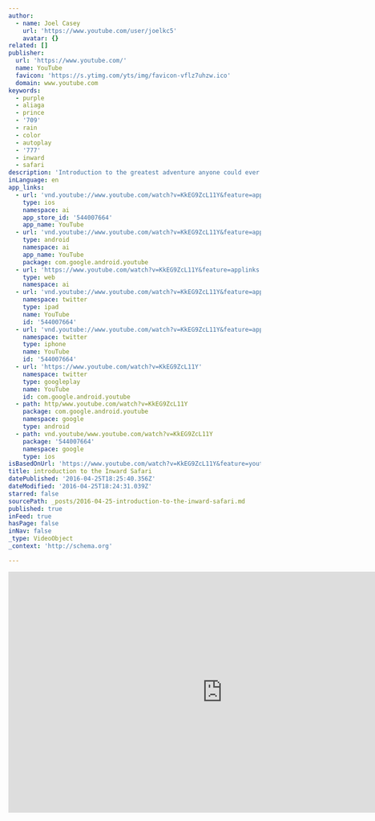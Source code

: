 ```yaml
---
author:
  - name: Joel Casey
    url: 'https://www.youtube.com/user/joelkc5'
    avatar: {}
related: []
publisher:
  url: 'https://www.youtube.com/'
  name: YouTube
  favicon: 'https://s.ytimg.com/yts/img/favicon-vflz7uhzw.ico'
  domain: www.youtube.com
keywords:
  - purple
  - aliaga
  - prince
  - '709'
  - rain
  - color
  - autoplay
  - '777'
  - inward
  - safari
description: 'Introduction to the greatest adventure anyone could ever take...the Inward Safari!'
inLanguage: en
app_links:
  - url: 'vnd.youtube://www.youtube.com/watch?v=KkEG9ZcL11Y&feature=applinks'
    type: ios
    namespace: ai
    app_store_id: '544007664'
    app_name: YouTube
  - url: 'vnd.youtube://www.youtube.com/watch?v=KkEG9ZcL11Y&feature=applinks'
    type: android
    namespace: ai
    app_name: YouTube
    package: com.google.android.youtube
  - url: 'https://www.youtube.com/watch?v=KkEG9ZcL11Y&feature=applinks'
    type: web
    namespace: ai
  - url: 'vnd.youtube://www.youtube.com/watch?v=KkEG9ZcL11Y&feature=applinks'
    namespace: twitter
    type: ipad
    name: YouTube
    id: '544007664'
  - url: 'vnd.youtube://www.youtube.com/watch?v=KkEG9ZcL11Y&feature=applinks'
    namespace: twitter
    type: iphone
    name: YouTube
    id: '544007664'
  - url: 'https://www.youtube.com/watch?v=KkEG9ZcL11Y'
    namespace: twitter
    type: googleplay
    name: YouTube
    id: com.google.android.youtube
  - path: http/www.youtube.com/watch?v=KkEG9ZcL11Y
    package: com.google.android.youtube
    namespace: google
    type: android
  - path: vnd.youtube/www.youtube.com/watch?v=KkEG9ZcL11Y
    package: '544007664'
    namespace: google
    type: ios
isBasedOnUrl: 'https://www.youtube.com/watch?v=KkEG9ZcL11Y&feature=youtu.be'
title: introduction to the Inward Safari
datePublished: '2016-04-25T18:25:40.356Z'
dateModified: '2016-04-25T18:24:31.039Z'
starred: false
sourcePath: _posts/2016-04-25-introduction-to-the-inward-safari.md
published: true
inFeed: true
hasPage: false
inNav: false
_type: VideoObject
_context: 'http://schema.org'

---
```

<iframe src="https://cdn.embedly.com/widgets/media.html?src=https%3A%2F%2Fwww.youtube.com%2Fembed%2FKkEG9ZcL11Y%3Ffeature%3Doembed&amp;url=https%3A%2F%2Fwww.youtube.com%2Fwatch%3Fv%3DKkEG9ZcL11Y%26feature%3Dyoutu.be&amp;image=https%3A%2F%2Fi.ytimg.com%2Fvi%2FKkEG9ZcL11Y%2Fhqdefault.jpg&amp;key=b7d04c9b404c499eba89ee7072e1c4f7&amp;type=text%2Fhtml&amp;schema=youtube" width="854" height="480" scrolling="no" frameborder="0" allowfullscreen="" style=""></iframe>